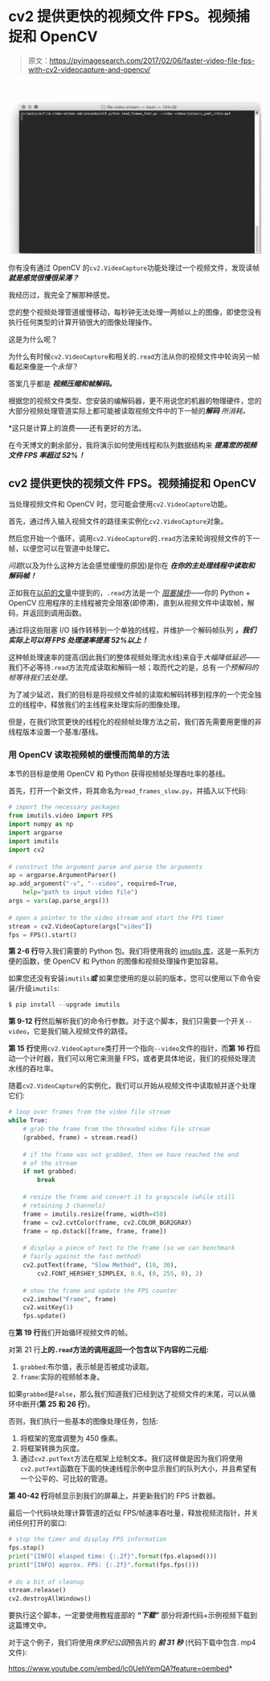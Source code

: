 # cv2 提供更快的视频文件 FPS。视频捕捉和 OpenCV

> 原文：<https://pyimagesearch.com/2017/02/06/faster-video-file-fps-with-cv2-videocapture-and-opencv/>

![file_video_sream_animation](img/a1606dc6b6dcca260bf13db01044af42.png)

你有没有通过 OpenCV 的`cv2.VideoCapture`功能处理过一个视频文件，发现读帧 ***就是感觉很慢很呆滞？***

我经历过，我完全了解那种感觉。

您的整个视频处理管道缓慢移动，每秒钟无法处理一两帧以上的图像，即使您没有执行任何类型的计算开销很大的图像处理操作。

这是为什么呢？

为什么有时候`cv2.VideoCapture`和相关的`.read`方法从你的视频文件中轮询另一帧看起来像是一个*永恒*？

答案几乎都是 ***视频压缩和帧解码。***

根据您的视频文件类型、您安装的编解码器，更不用说您的机器的物理硬件，您的大部分视频处理管道实际上都可能被读取视频文件中的下一帧的****解码*** 所消耗。*

 *这只是计算上的浪费——还有更好的方法。

在今天博文的剩余部分，我将演示如何使用线程和队列数据结构来 ***提高您的视频文件 FPS 率超过 52%！***

## cv2 提供更快的视频文件 FPS。视频捕捉和 OpenCV

当处理视频文件和 OpenCV 时，您可能会使用`cv2.VideoCapture`功能。

首先，通过传入输入视频文件的路径来实例化`cv2.VideoCapture`对象。

然后您开始一个循环，调用`cv2.VideoCapture`的`.read`方法来轮询视频文件的下一帧，以便您可以在管道中处理它。

*问题*(以及为什么这种方法会感觉缓慢的原因)是你在 ***在你的主处理线程中读取和解码帧！***

正如我在[以前的文章](https://pyimagesearch.com/2015/12/21/increasing-webcam-fps-with-python-and-opencv/)中提到的，`.read`方法是一个 *[阻塞操作](https://en.wikipedia.org/wiki/Blocking_(computing))*——你的 Python + OpenCV 应用程序的主线程被完全阻塞(即停滞)，直到从视频文件中读取帧，解码，并返回到调用函数。

通过将这些阻塞 I/O 操作转移到一个单独的线程，并维护一个解码帧队列 ***，我们实际上可以将 FPS 处理速率提高 52%以上！***

这种帧处理速率的提高(因此我们的整体视频处理流水线)来自于*大幅降低延迟*——我们不必等待`.read`方法完成读取和解码一帧；取而代之的是，总有*一个预解码的帧等待我们去处理。*

为了减少延迟，我们的目标是将视频文件帧的读取和解码转移到程序的一个完全独立的线程中，释放我们的主线程来处理实际的图像处理。

但是，在我们欣赏更快的线程化的视频帧处理方法之前，我们首先需要用更慢的非线程版本设置一个基准/基线。

### 用 OpenCV 读取视频帧的缓慢而简单的方法

本节的目标是使用 OpenCV 和 Python 获得视频帧处理吞吐率的基线。

首先，打开一个新文件，将其命名为`read_frames_slow.py`，并插入以下代码:

```py
# import the necessary packages
from imutils.video import FPS
import numpy as np
import argparse
import imutils
import cv2

# construct the argument parse and parse the arguments
ap = argparse.ArgumentParser()
ap.add_argument("-v", "--video", required=True,
	help="path to input video file")
args = vars(ap.parse_args())

# open a pointer to the video stream and start the FPS timer
stream = cv2.VideoCapture(args["video"])
fps = FPS().start()

```

**第 2-6 行**导入我们需要的 Python 包。我们将使用我的 [imutils 库](https://github.com/jrosebr1/imutils)，这是一系列方便的函数，使 OpenCV 和 Python 的图像和视频处理操作更加容易。

如果您还没有安装`imutils`***或*** 如果您使用的是以前的版本，您可以使用以下命令安装/升级`imutils`:

```py
$ pip install --upgrade imutils

```

**第 9-12 行**然后解析我们的命令行参数。对于这个脚本，我们只需要一个开关`--video`，它是我们输入视频文件的路径。

**第 15 行**使用`cv2.VideoCapture`类打开一个指向`--video`文件的指针，而**第 16 行**启动一个计时器，我们可以用它来测量 FPS，或者更具体地说，我们的视频处理流水线的吞吐率。

随着`cv2.VideoCapture`的实例化，我们可以开始从视频文件中读取帧并逐个处理它们:

```py
# loop over frames from the video file stream
while True:
	# grab the frame from the threaded video file stream
	(grabbed, frame) = stream.read()

	# if the frame was not grabbed, then we have reached the end
	# of the stream
	if not grabbed:
		break

	# resize the frame and convert it to grayscale (while still
	# retaining 3 channels)
	frame = imutils.resize(frame, width=450)
	frame = cv2.cvtColor(frame, cv2.COLOR_BGR2GRAY)
	frame = np.dstack([frame, frame, frame])

	# display a piece of text to the frame (so we can benchmark
	# fairly against the fast method)
	cv2.putText(frame, "Slow Method", (10, 30),
		cv2.FONT_HERSHEY_SIMPLEX, 0.6, (0, 255, 0), 2)	

	# show the frame and update the FPS counter
	cv2.imshow("Frame", frame)
	cv2.waitKey(1)
	fps.update()

```

在**第 19 行**我们开始循环视频文件的帧。

对第 21 行**上的`.read`方法的调用返回一个包含以下内容的二元组:**

1.  `grabbed`:布尔值，表示帧是否被成功读取。
2.  `frame`:实际的视频帧本身。

如果`grabbed`是`False`，那么我们知道我们已经到达了视频文件的末尾，可以从循环中断开(**第 25 和 26 行**)。

否则，我们执行一些基本的图像处理任务，包括:

1.  将框架的宽度调整为 450 像素。
2.  将框架转换为灰度。
3.  通过`cv2.putText`方法在框架上绘制文本。我们这样做是因为我们将使用`cv2.putText`函数在下面的快速线程示例中显示我们的队列大小，并且希望有一个公平的、可比较的管道。

**第 40-42 行**将帧显示到我们的屏幕上，并更新我们的 FPS 计数器。

最后一个代码块处理计算管道的近似 FPS/帧速率吞吐量，释放视频流指针，并关闭任何打开的窗口:

```py
# stop the timer and display FPS information
fps.stop()
print("[INFO] elasped time: {:.2f}".format(fps.elapsed()))
print("[INFO] approx. FPS: {:.2f}".format(fps.fps()))

# do a bit of cleanup
stream.release()
cv2.destroyAllWindows()

```

要执行这个脚本，一定要使用教程底部的 ***“下载”*** 部分将源代码+示例视频下载到这篇博文中。

对于这个例子，我们将使用*侏罗纪公园*预告片的 ***前 31 秒*** (代码下载中包含. mp4 文件):

<https://www.youtube.com/embed/lc0UehYemQA?feature=oembed>*